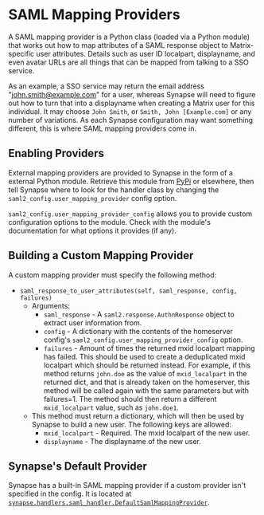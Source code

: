 # SAML Mapping Providers

A SAML mapping provider is a Python class (loaded via a Python module) that
works out how to map attributes of a SAML response object to Matrix-specific
user attributes. Details such as user ID localpart, displayname, and even avatar
URLs are all things that can be mapped from talking to a SSO service.

As an example, a SSO service may return the email address
"john.smith@example.com" for a user, whereas Synapse will need to figure out how
to turn that into a displayname when creating a Matrix user for this individual.
It may choose `John Smith`, or `Smith, John [Example.com]` or any number of
variations. As each Synapse configuration may want something different, this is
where SAML mapping providers come in.

## Enabling Providers

External mapping providers are provided to Synapse in the form of a external
Python module. Retrieve this module from [PyPi](https://pypi.org) or elsewhere,
then tell Synapse where to look for the handler class by changing the
`saml2_config.user_mapping_provider` config option.

`saml2_config.user_mapping_provider_config` allows you to provide custom
configuration options to the module. Check with the module's documentation for
what options it provides (if any).

## Building a Custom Mapping Provider

A custom mapping provider must specify the following method:

* `saml_response_to_user_attributes(self, saml_response, config, failures)`
    - Arguments:
      - `saml_response` - A `saml2.response.AuthnResponse` object to extract user
                          information from.
      - `config` - A dictionary with the contents of the homeserver config's
                   `saml2_config.user_mapping_provider_config` option.
      - `failures` - Amount of times the returned mxid localpart mapping has failed.
                     This should be used to create a deduplicated mxid localpart
                     which should be returned instead.
                     For example, if this method returns `john.doe` as the value of
                     `mxid_localpart` in the returned dict, and that is already taken
                     on the homeserver, this method will be called again with the same
                     parameters but with failures=1. The method should then return a
                     different `mxid_localpart` value, such as `john.doe1`.
    - This method must return a dictionary, which will then be used by Synapse
      to build a new user. The following keys are allowed:
       * `mxid_localpart` - Required. The mxid localpart of the new user.
       * `displayname` - The displayname of the new user.

## Synapse's Default Provider

Synapse has a built-in SAML mapping provider if a custom provider isn't
specified in the config. It is located at
[`synapse.handlers.saml_handler.DefaultSamlMappingProvider`](../synapse/handlers/saml_handler.py).
